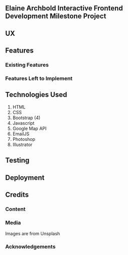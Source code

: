 ## Elaine Archbold Interactive Frontend Development Milestone Project




## UX



## Features
### Existing Features



### Features Left to Implement



## Technologies Used
1. HTML
2. CSS
3. Bootstrap (4)
4. Javascript
5. Google Map API
6. EmailJS
7. Photoshop
8. Illustrator


## Testing



## Deployment


## Credits
### Content


### Media
Images are from Unsplash

### Acknowledgements
